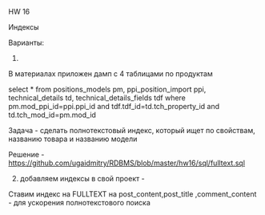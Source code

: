 HW 16

Индексы

Варианты:

1)

В материалах приложен дамп с 4 таблицами по продуктам

select * from
positions_models pm,
ppi_position_import ppi,
technical_details td,
technical_details_fields tdf
where pm.mod_ppi_id=ppi.ppi_id
and tdf.tdf_id=td.tch_property_id
and td.tch_mod_id=pm.mod_id

Задача - сделать полнотекстовый индекс, который ищет по свойствам, названию товара и названию модели

Решение - https://github.com/ugaidmitry/RDBMS/blob/master/hw16/sql/fulltext.sql


2) добавляем индексы в свой проект - 

Ставим индекс на FULLTEXT на post_content,post_title ,comment_content - для ускорения полнотекстового поиска


